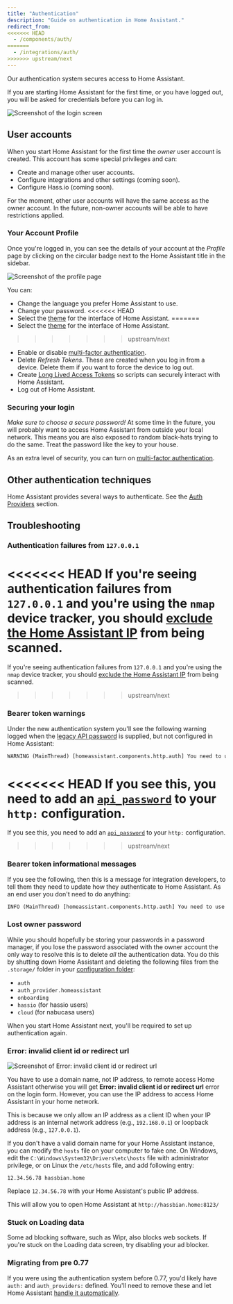 ```yaml
---
title: "Authentication"
description: "Guide on authentication in Home Assistant."
redirect_from:
<<<<<<< HEAD
  - /components/auth/
=======
  - /integrations/auth/
>>>>>>> upstream/next
---
```


Our authentication system secures access to Home Assistant.

If you are starting Home Assistant for the first time, or you have logged out, you will be asked for credentials before you can log in. 

<img src='/images/docs/authentication/login.png' alt='Screenshot of the login screen' style='border: 0;box-shadow: none;'>

## User accounts

When you start Home Assistant for the first time the _owner_ user account is created. This account has some special privileges and can:

 - Create and manage other user accounts. 
 - Configure integrations and other settings (coming soon).
 - Configure Hass.io (coming soon).

<div class='note'>
For the moment, other user accounts will have the same access as the owner account. In the future, non-owner accounts will be able to have restrictions applied.
</div>

### Your Account Profile

Once you're logged in, you can see the details of your account at the _Profile_ page by clicking on the circular badge next to the Home Assistant title in the sidebar. 

<img src='/images/docs/authentication/profile.png' alt='Screenshot of the profile page' style='border: 0;box-shadow: none;'>

You can:

* Change the language you prefer Home Assistant to use.
* Change your password. 
<<<<<<< HEAD
* Select the [theme](/components/frontend/#defining-themes) for the interface of Home Assistant.
=======
* Select the [theme](/integrations/frontend/#defining-themes) for the interface of Home Assistant.
>>>>>>> upstream/next
* Enable or disable [multi-factor authentication](/docs/authentication/multi-factor-auth/).
* Delete _Refresh Tokens_. These are created when you log in from a device. Delete them if you want to force the device to log out.
* Create [Long Lived Access Tokens](https://developers.home-assistant.io/docs/en/auth_api.html#long-lived-access-token) so scripts can securely interact with Home Assistant. 
* Log out of Home Assistant. 

### Securing your login

_Make sure to choose a secure password!_ At some time in the future, you will probably want to access Home Assistant from outside your local network. This means you are also exposed to random black-hats trying to do the same. Treat the password like the key to your house. 


As an extra level of security, you can turn on [multi-factor authentication](/docs/authentication/multi-factor-auth/). 

## Other authentication techniques

Home Assistant provides several ways to authenticate. See the [Auth Providers](/docs/authentication/providers/) section.

## Troubleshooting

### Authentication failures from `127.0.0.1`

<<<<<<< HEAD
If you're seeing authentication failures from `127.0.0.1` and you're using the `nmap` device tracker, you should [exclude the Home Assistant IP](/components/device_tracker.nmap_tracker/#exclude) from being scanned.
=======
If you're seeing authentication failures from `127.0.0.1` and you're using the `nmap` device tracker, you should [exclude the Home Assistant IP](/integrations/nmap_tracker#exclude) from being scanned.
>>>>>>> upstream/next

### Bearer token warnings

Under the new authentication system you'll see the following warning logged when the [legacy API password](/docs/authentication/providers/#legacy-api-password) is supplied, but not configured in Home Assistant:

```txt
WARNING (MainThread) [homeassistant.components.http.auth] You need to use a bearer token to access /blah/blah from 192.0.2.4
```

<<<<<<< HEAD
If you see this, you need to add an [`api_password`](/components/http/#api_password) to your `http:` configuration.
=======
If you see this, you need to add an [`api_password`](/integrations/http/#api_password) to your `http:` configuration.
>>>>>>> upstream/next

### Bearer token informational messages

If you see the following, then this is a message for integration developers, to tell them they need to update how they authenticate to Home Assistant. As an end user you don't need to do anything:

```txt
INFO (MainThread) [homeassistant.components.http.auth] You need to use a bearer token to access /blah/blah from 192.0.2.4
```

### Lost owner password

While you should hopefully be storing your passwords in a password manager, if you lose the password associated with the owner account the only way to resolve this is to delete *all* the authentication data. You do this by shutting down Home Assistant and deleting the following files from the `.storage/` folder in your [configuration folder](/docs/configuration/):

* `auth`
* `auth_provider.homeassistant`
* `onboarding`
* `hassio` (for hassio users)
* `cloud` (for nabucasa users)

When you start Home Assistant next, you'll be required to set up authentication again.

### Error: invalid client id or redirect url

<img src='/images/docs/authentication/error-invalid-client-id.png' alt='Screenshot of Error: invalid client id or redirect url'>

You have to use a domain name, not IP address, to remote access Home Assistant otherwise you will get **Error: invalid client id or redirect url** error on the login form. However, you can use the IP address to access Home Assistant in your home network.

This is because we only allow an IP address as a client ID when your IP address is an internal network address (e.g., `192.168.0.1`) or loopback address (e.g., `127.0.0.1`).

If you don't have a valid domain name for your Home Assistant instance, you can modify the `hosts` file on your computer to fake one. On Windows, edit the `C:\Windows\System32\Drivers\etc\hosts` file with administrator privilege, or on Linux the `/etc/hosts` file,  and add following entry:

```text
12.34.56.78 hassbian.home
```

Replace `12.34.56.78` with your Home Assistant's public IP address.

This will allow you to open Home Assistant at `http://hassbian.home:8123/`

### Stuck on Loading data

Some ad blocking software, such as Wipr, also blocks web sockets. If you're stuck on the Loading data screen, try disabling your ad blocker.

### Migrating from pre 0.77

If you were using the authentication system before 0.77, you'd likely have `auth:` and `auth_providers:` defined. You'll need to remove these and let Home Assistant [handle it automatically](/docs/authentication/providers/#configuring-auth-providers).
